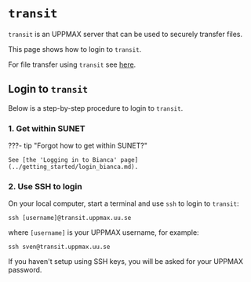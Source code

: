 # `transit`

`transit` is an UPPMAX server that can be used to securely transfer files.

This page shows how to login to `transit`.

For file transfer using `transit` see [here](transfer_transit.md).

## Login to `transit`

Below is a step-by-step procedure to login to `transit`.

### 1. Get within SUNET

???- tip "Forgot how to get within SUNET?"

    See [the 'Logging in to Bianca' page](../getting_started/login_bianca.md).

### 2. Use SSH to login

On your local computer, start a terminal and use `ssh` to login to `transit`: 

```
ssh [username]@transit.uppmax.uu.se
```

where `[username]` is your UPPMAX username, for example:

```
ssh sven@transit.uppmax.uu.se
```

If you haven't setup using SSH keys, you will be asked for your UPPMAX password.


